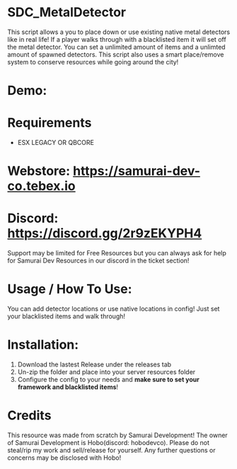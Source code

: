 # SDC_MetalDetector

This script allows a you to place down or use existing native metal detectors like in real life! If a player walks through with a blacklisted item it will set off the metal detector. You can set a unlimited amount of items and a unlimted amount of spawned detectors. This script also uses a smart place/remove system to conserve resources while going around the city!

# Demo: 

# Requirements
- ESX LEGACY OR QBCORE

# Webstore: https://samurai-dev-co.tebex.io
# Discord: https://discord.gg/2r9zEKYPH4

Support may be limited for Free Resources but you can always ask for help for Samurai Dev Resources in our discord in the ticket section!

# Usage / How To Use:

You can add detector locations or use native locations in config! Just set your blacklisted items and walk through!

# Installation:
1. Download the lastest Release under the releases tab
2. Un-zip the folder and place into your server resources folder
3. Configure the config to your needs and **make sure to set your framework and blacklisted items**!

# Credits
This resource was made from scratch by Samurai Development! The owner of Samurai Development is Hobo(discord: hobodevco). Please do not steal/rip my work and sell/release for yourself. Any further questions or concerns may be disclosed with Hobo!
